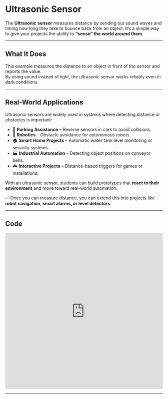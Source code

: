 # Ultrasonic Sensor

The **Ultrasonic sensor** measures distance by sending out sound waves and timing how long they take to bounce back from an object. It’s a simple way to give your projects the ability to **“sense” the world around them**.

---

## What It Does
This example measures the distance to an object in front of the sensor and reports the value.  
By using sound instead of light, the ultrasonic sensor works reliably even in dark conditions.

---

## Real-World Applications
Ultrasonic sensors are widely used in systems where detecting distance or obstacles is important:

- 🚗 **Parking Assistance** – Reverse sensors in cars to avoid collisions.  
- 🤖 **Robotics** – Obstacle avoidance for autonomous robots.  
- 🏠 **Smart Home Projects** – Automatic water tank level monitoring or security systems.  
- 🏭 **Industrial Automation** – Detecting object positions on conveyor belts.  
- 🎮 **Interactive Projects** – Distance-based triggers for games or installations.  

With an ultrasonic sensor, students can build prototypes that **react to their environment** and move toward real-world automation.

✅ Once you can measure distance, you can extend this into projects like **robot navigation, smart alarms, or level detectors**.

---

## Code
<div style="position:relative; height:500px; width:100%; overflow:hidden;">
  <iframe
    style="position:absolute; top:0; left:0; width:100%; height:100%; border:1px solid #e0e0e0; border-radius:6px;"
    src="https://makecode.microbit.org/S10440-94055-69278-58215"
    allowfullscreen="allowfullscreen"
    frameborder="0"
    sandbox="allow-popups allow-forms allow-scripts allow-same-origin allow-downloads">
  </iframe>
</div>

---







